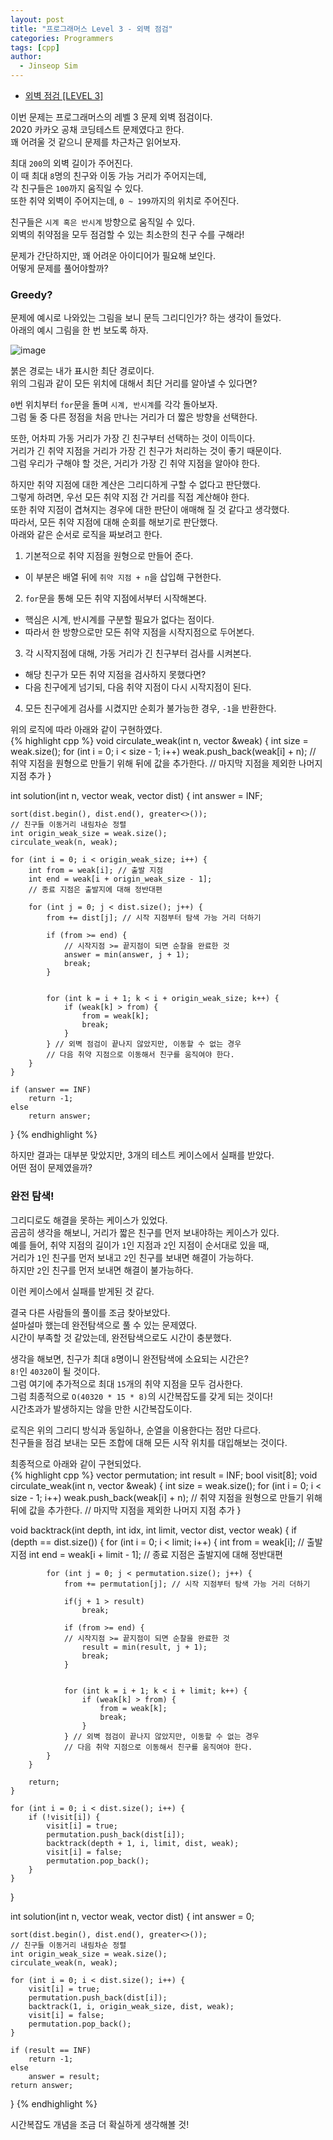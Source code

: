 ```yaml
---
layout: post
title: "프로그래머스 Level 3 - 외벽 점검"
categories: Programmers
tags: [cpp]
author:
  - Jinseop Sim
---
```

- [외벽 점검 [LEVEL 3]](https://school.programmers.co.kr/learn/courses/30/lessons/60062)

이번 문제는 프로그래머스의 레벨 3 문제 외벽 점검이다.  
2020 카카오 공채 코딩테스트 문제였다고 한다.  
꽤 어려울 것 같으니 문제를 차근차근 읽어보자.  

최대 ```200```의 외벽 길이가 주어진다.  
이 때 최대 ```8```명의 친구와 이동 가능 거리가 주어지는데,  
각 친구들은 ```100```까지 움직일 수 있다.  
또한 취약 외벽이 주어지는데, ```0 ~ 199```까지의 위치로 주어진다.  

친구들은 ```시계 혹은 반시계``` 방향으로 움직일 수 있다.  
외벽의 취약점을 모두 점검할 수 있는 최소한의 친구 수를 구해라!  

문제가 간단하지만, 꽤 어려운 아이디어가 필요해 보인다.  
어떻게 문제를 풀어야할까?  

### Greedy?
문제에 예시로 나와있는 그림을 보니 문득 그리디인가? 하는 생각이 들었다.  
아래의 예시 그림을 한 번 보도록 하자.  

![image](https://github.com/Jinseop-Sim/Jinseop-Sim.github.io/assets/71700079/1d598af6-12d2-4396-bfc2-a23e4dd37969)  

붉은 경로는 내가 표시한 최단 경로이다.  
위의 그림과 같이 모든 위치에 대해서 최단 거리를 알아낼 수 있다면?  

```0```번 위치부터 ```for```문을 돌며 ```시계, 반시계```를 각각 돌아보자.  
그럼 둘 중 다른 정점을 처음 만나는 거리가 더 짧은 방향을 선택한다.  

또한, 어차피 가동 거리가 가장 긴 친구부터 선택하는 것이 이득이다.  
거리가 긴 취약 지점을 거리가 가장 긴 친구가 처리하는 것이 좋기 때문이다.  
그럼 우리가 구해야 할 것은, 거리가 가장 긴 취약 지점을 알아야 한다.  

하지만 취약 지점에 대한 계산은 그리디하게 구할 수 없다고 판단했다.  
그렇게 하려면, 우선 모든 취약 지점 간 거리를 직접 계산해야 한다.  
또한 취약 지점이 겹쳐지는 경우에 대한 판단이 애매해 질 것 같다고 생각했다.  
따라서, 모든 취약 지점에 대해 순회를 해보기로 판단했다.  
아래와 같은 순서로 로직을 짜보려고 한다.  

1. 기본적으로 취약 지점을 원형으로 만들어 준다.
  - 이 부분은 배열 뒤에 ```취약 지점 + n```을 삽입해 구현한다.
2. ```for```문을 통해 모든 취약 지점에서부터 시작해본다.
  - 핵심은 시계, 반시계를 구분할 필요가 없다는 점이다.
  - 따라서 한 방향으로만 모든 취약 지점을 시작지점으로 두어본다.
3. 각 시작지점에 대해, 가동 거리가 긴 친구부터 검사를 시켜본다.
  - 해당 친구가 모든 취약 지점을 검사하지 못했다면?
  - 다음 친구에게 넘기되, 다음 취약 지점이 다시 시작지점이 된다.
4. 모든 친구에게 검사를 시켰지만 순회가 불가능한 경우, ```-1```을 반환한다.

위의 로직에 따라 아래와 같이 구현하였다.  
{% highlight cpp %}
void circulate_weak(int n, vector<int> &weak) {
    int size = weak.size();
    for (int i = 0; i < size - 1; i++)
        weak.push_back(weak[i] + n);
    // 취약 지점을 원형으로 만들기 위해 뒤에 값을 추가한다.
    // 마지막 지점을 제외한 나머지 지점 추가
}

int solution(int n, vector<int> weak, vector<int> dist) {
    int answer = INF;

    sort(dist.begin(), dist.end(), greater<>());
    // 친구들 이동거리 내림차순 정렬
    int origin_weak_size = weak.size();
    circulate_weak(n, weak);

    for (int i = 0; i < origin_weak_size; i++) {
        int from = weak[i]; // 출발 지점
        int end = weak[i + origin_weak_size - 1];
        // 종료 지점은 출발지에 대해 정반대편

        for (int j = 0; j < dist.size(); j++) {
            from += dist[j]; // 시작 지점부터 탐색 가능 거리 더하기

            if (from >= end) {
                // 시작지점 >= 끝지점이 되면 순찰을 완료한 것
                answer = min(answer, j + 1);
                break;
            }


            for (int k = i + 1; k < i + origin_weak_size; k++) {
                if (weak[k] > from) {
                    from = weak[k];
                    break;
                }
            } // 외벽 점검이 끝나지 않았지만, 이동할 수 없는 경우
            // 다음 취약 지점으로 이동해서 친구를 움직여야 한다.
        }
    }

    if (answer == INF)
        return -1;
    else
        return answer;
}
{% endhighlight %}

하지만 결과는 대부분 맞았지만, 3개의 테스트 케이스에서 실패를 받았다.  
어떤 점이 문제였을까?  

### 완전 탐색!
그리디로도 해결을 못하는 케이스가 있었다.  
곰곰히 생각을 해보니, 거리가 짧은 친구를 먼저 보내야하는 케이스가 있다.  
예를 들어, 취약 지점의 길이가 ```1```인 지점과 ```2```인 지점이 순서대로 있을 때,  
거리가 ```1```인 친구를 먼저 보내고 ```2```인 친구를 보내면 해결이 가능하다.  
하지만 ```2```인 친구를 먼저 보내면 해결이 불가능하다.  

이런 케이스에서 실패를 받게된 것 같다.  

결국 다른 사람들의 풀이를 조금 찾아보았다.  
설마설마 했는데 완전탐색으로 풀 수 있는 문제였다.  
시간이 부족할 것 같았는데, 완전탐색으로도 시간이 충분했다.  

생각을 해보면, 친구가 최대 ```8```명이니 완전탐색에 소요되는 시간은?  
```8!```인 ```40320```이 될 것이다.  
그럼 여기에 추가적으로 최대 ```15```개의 취약 지점을 모두 검사한다.  
그럼 최종적으로 ```O(40320 * 15 * 8)```의 시간복잡도를 갖게 되는 것이다!  
시간초과가 발생하지는 않을 만한 시간복잡도이다.  

로직은 위의 그리디 방식과 동일하나, 순열을 이용한다는 점만 다르다.  
친구들을 점검 보내는 모든 조합에 대해 모든 시작 위치를 대입해보는 것이다.  

최종적으로 아래와 같이 구현되었다.  
{% highlight cpp %}
vector<int> permutation;
int result = INF;
bool visit[8];
void circulate_weak(int n, vector<int> &weak) {
    int size = weak.size();
    for (int i = 0; i < size - 1; i++)
        weak.push_back(weak[i] + n);
    // 취약 지점을 원형으로 만들기 위해 뒤에 값을 추가한다.
    // 마지막 지점을 제외한 나머지 지점 추가
}

void backtrack(int depth, int idx, int limit, vector<int> dist, vector<int> weak) {
    if (depth == dist.size()) {
        for (int i = 0; i < limit; i++) {
            int from = weak[i]; // 출발 지점
            int end = weak[i + limit - 1];
            // 종료 지점은 출발지에 대해 정반대편

            for (int j = 0; j < permutation.size(); j++) {
                from += permutation[j]; // 시작 지점부터 탐색 가능 거리 더하기
                
                if(j + 1 > result)
                    break;
                
                if (from >= end) {
                // 시작지점 >= 끝지점이 되면 순찰을 완료한 것
                    result = min(result, j + 1);
                    break;
                }

                
                for (int k = i + 1; k < i + limit; k++) {
                    if (weak[k] > from) {
                        from = weak[k];
                        break;
                    }
                } // 외벽 점검이 끝나지 않았지만, 이동할 수 없는 경우
                // 다음 취약 지점으로 이동해서 친구를 움직여야 한다.
            }
        }

        return;
    }

    for (int i = 0; i < dist.size(); i++) {
        if (!visit[i]) {
            visit[i] = true;
            permutation.push_back(dist[i]);
            backtrack(depth + 1, i, limit, dist, weak);
            visit[i] = false;
            permutation.pop_back();
        }
    }
}

int solution(int n, vector<int> weak, vector<int> dist) {
    int answer = 0;

    sort(dist.begin(), dist.end(), greater<>());
    // 친구들 이동거리 내림차순 정렬
    int origin_weak_size = weak.size();
    circulate_weak(n, weak);

    for (int i = 0; i < dist.size(); i++) {
        visit[i] = true;
        permutation.push_back(dist[i]);
        backtrack(1, i, origin_weak_size, dist, weak);
        visit[i] = false;
        permutation.pop_back();
    }

    if (result == INF)
        return -1;
    else
        answer = result;
    return answer;
}
{% endhighlight %}

시간복잡도 개념을 조금 더 확실하게 생각해볼 것!  
